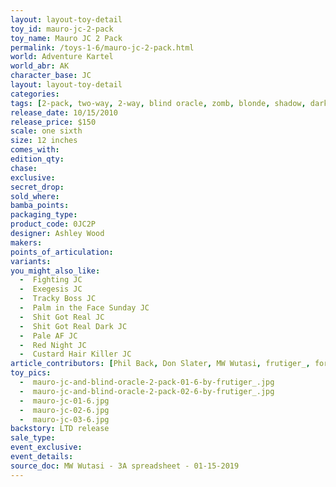 ```yaml
---
layout: layout-toy-detail 
toy_id: mauro-jc-2-pack
toy_name: Mauro JC 2 Pack
permalink: /toys-1-6/mauro-jc-2-pack.html
world: Adventure Kartel
world_abr: AK
character_base: JC
layout: layout-toy-detail
categories: 
tags: [2-pack, two-way, 2-way, blind oracle, zomb, blonde, shadow, dark]
release_date: 10/15/2010
release_price: $150 
scale: one sixth
size: 12 inches
comes_with: 
edition_qty: 
chase: 
exclusive: 
secret_drop: 
sold_where: 
bamba_points: 
packaging_type: 
product_code: 0JC2P
designer: Ashley Wood
makers: 
points_of_articulation: 
variants: 
you_might_also_like: 
  -  Fighting JC
  -  Exegesis JC
  -  Tracky Boss JC
  -  Palm in the Face Sunday JC
  -  Shit Got Real JC
  -  Shit Got Real Dark JC
  -  Pale AF JC
  -  Red Night JC
  -  Custard Hair Killer JC
article_contributors: [Phil Back, Don Slater, MW Wutasi, frutiger_, foreignparticle, 3a_boltman, gar]
toy_pics: 
  -  mauro-jc-and-blind-oracle-2-pack-01-6-by-frutiger_.jpg
  -  mauro-jc-and-blind-oracle-2-pack-02-6-by-frutiger_.jpg
  -  mauro-jc-01-6.jpg
  -  mauro-jc-02-6.jpg
  -  mauro-jc-03-6.jpg
backstory: LTD release
sale_type: 
event_exclusive: 
event_details: 
source_doc: MW Wutasi - 3A spreadsheet - 01-15-2019
---
```

 